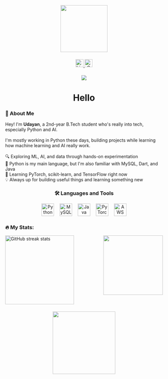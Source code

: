 <div align="center">
  <img height="150" src="https://media.tenor.com/VJqYwn0A6P4AAAAM/exploding-cat-cat-blowing-up.gif" />
</div>

###

<div align="center">
  <a href="https://www.linkedin.com/in/udayan-j-4034b0368?utm_source=share&utm_campaign=share_via&utm_content=profile&utm_medium=ios_app" target="_blank">
    <img src="https://img.shields.io/static/v1?message=LinkedIn&logo=linkedin&label=&color=0077B5&logoColor=white&labelColor=&style=for-the-badge" height="25" alt="LinkedIn badge"/>
  </a>
  <a href="mailto:udayanjoshi12@gmail.com">
    <img src="https://img.shields.io/static/v1?message=Gmail&logo=gmail&label=&color=D14836&logoColor=white&labelColor=&style=for-the-badge" height="25" alt="Gmail badge"/>
  </a>
</div>

###

<div align="center">
  <img src="https://visitor-badge.laobi.icu/badge?page_id=azycr4yy.azycr4yy&" />
</div>

###

<h1 align="center">Hello</h1>

###

<h3 align="left">👋 About Me</h3>

<p align="left">
  Hey! I'm <strong>Udayan</strong>, a 2nd-year B.Tech student who's really into tech, especially Python and AI.<br><br>
  I'm mostly working in Python these days, building projects while learning how machine learning and AI really work.<br><br>
  🔍 Exploring ML, AI, and data through hands-on experimentation<br>
  🐍 Python is my main language, but I'm also familiar with MySQL, Dart, and Java<br>
  🧠 Learning PyTorch, scikit-learn, and TensorFlow right now<br>
  💡 Always up for building useful things and learning something new<br>
</p>

###

<h3 align="center">🛠 Languages and Tools</h3>

<div align="center">
  <img src="https://cdn.jsdelivr.net/gh/devicons/devicon/icons/python/python-original.svg" height="40" alt="Python logo" />
  <img width="10" />
  <img src="https://cdn.jsdelivr.net/gh/devicons/devicon/icons/mysql/mysql-original.svg" height="40" alt="MySQL logo" />
  <img width="10" />
  <img src="https://cdn.jsdelivr.net/gh/devicons/devicon/icons/java/java-original.svg" height="40" alt="Java logo" />
  <img width="10" />
  <img src="https://cdn.jsdelivr.net/gh/devicons/devicon/icons/pytorch/pytorch-original.svg" height="40" alt="PyTorch logo" />
  <img width="10" />
  <img src="https://cdn.jsdelivr.net/gh/devicons/devicon/icons/amazonwebservices/amazonwebservices-line-wordmark.svg" height="40" alt="AWS logo" />
</div>

###

<h3 align="left">🔥 My Stats:</h3>

<img align="right" height="190" src="https://media.tenor.com/NwY5ppxLs_oAAAAM/kitten-keybo.gif" />

<div align="left">
  <img src="https://streak-stats.demolab.com?user=azycr4yy&locale=en&mode=daily&theme=dark&hide_border=false&border_radius=5&order=3" height="220" alt="GitHub streak stats" />
</div>

###

<div align="center">
  <img height="200" src="https://media.tenor.com/KdnRtRdEt24AAAAm/explosion-missile.webp" />
</div>
